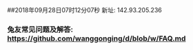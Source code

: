 ##2018年09月28日07时12分07秒 新址: 142.93.205.236
### 兔友常见问题及解答: https://github.com/wanggonging/d/blob/w/FAQ.md
